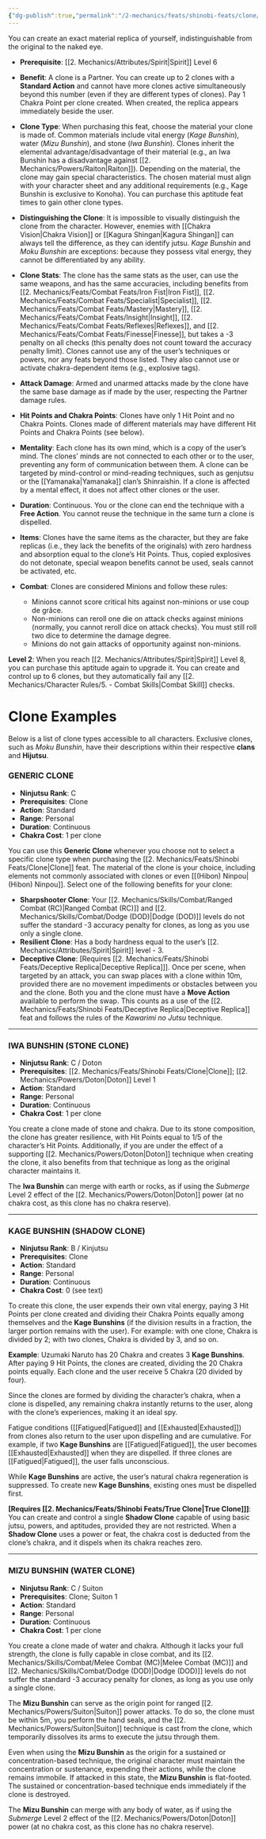 ```yaml
---
{"dg-publish":true,"permalink":"/2-mechanics/feats/shinobi-feats/clone/","noteIcon":""}
---
```


You can create an exact material replica of yourself, indistinguishable from the original to the naked eye.

- **Prerequisite**: [[2. Mechanics/Attributes/Spirit\|Spirit]] Level 6  
- **Benefit**: A clone is a Partner. You can create up to 2 clones with a **Standard Action** and cannot have more clones active simultaneously beyond this number (even if they are different types of clones). Pay 1 Chakra Point per clone created. When created, the replica appears immediately beside the user.

- **Clone Type**: When purchasing this feat, choose the material your clone is made of. Common materials include vital energy (*Kage Bunshin*), water (*Mizu Bunshin*), and stone (*Iwa Bunshin*). Clones inherit the elemental advantage/disadvantage of their material (e.g., an Iwa Bunshin has a disadvantage against [[2. Mechanics/Powers/Raiton\|Raiton]]). Depending on the material, the clone may gain special characteristics. The chosen material must align with your character sheet and any additional requirements (e.g., Kage Bunshin is exclusive to Konoha). You can purchase this aptitude feat times to gain other clone types.

- **Distinguishing the Clone**: It is impossible to visually distinguish the clone from the character. However, enemies with [[Chakra Vision\|Chakra Vision]] or [[Kagura Shingan\|Kagura Shingan]] can always tell the difference, as they can identify jutsu. *Kage Bunshin* and *Moku Bunshin* are exceptions: because they possess vital energy, they cannot be differentiated by any ability.

- **Clone Stats**: The clone has the same stats as the user, can use the same weapons, and has the same accuracies, including benefits from [[2. Mechanics/Feats/Combat Feats/Iron Fist\|Iron Fist]], [[2. Mechanics/Feats/Combat Feats/Specialist\|Specialist]], [[2. Mechanics/Feats/Combat Feats/Mastery\|Mastery]], [[2. Mechanics/Feats/Combat Feats/Insight\|Insight]], [[2. Mechanics/Feats/Combat Feats/Reflexes\|Reflexes]], and [[2. Mechanics/Feats/Combat Feats/Finesse\|Finesse]], but takes a -3 penalty on all checks (this penalty does not count toward the accuracy penalty limit). Clones cannot use any of the user’s techniques or powers, nor any feats beyond those listed. They also cannot use or activate chakra-dependent items (e.g., explosive tags).

- **Attack Damage**: Armed and unarmed attacks made by the clone have the same base damage as if made by the user, respecting the Partner damage rules.

- **Hit Points and Chakra Points**: Clones have only 1 Hit Point and no Chakra Points. Clones made of different materials may have different Hit Points and Chakra Points (see below).

- **Mentality**: Each clone has its own mind, which is a copy of the user’s mind. The clones’ minds are not connected to each other or to the user, preventing any form of communication between them. A clone can be targeted by mind-control or mind-reading techniques, such as genjutsu or the [[Yamanaka\|Yamanaka]] clan’s Shinraishin. If a clone is affected by a mental effect, it does not affect other clones or the user.

- **Duration**: Continuous. You or the clone can end the technique with a **Free Action**. You cannot reuse the technique in the same turn a clone is dispelled.

- **Items**: Clones have the same items as the character, but they are fake replicas (i.e., they lack the benefits of the originals) with zero hardness and absorption equal to the clone’s Hit Points. Thus, copied explosives do not detonate, special weapon benefits cannot be used, seals cannot be activated, etc.

- **Combat**: Clones are considered Minions and follow these rules:

	- Minions cannot score critical hits against non-minions or use coup de grâce.
	- Non-minions can reroll one die on attack checks against minions (normally, you cannot reroll dice on attack checks). You must still roll two dice to determine the damage degree.
	- Minions do not gain attacks of opportunity against non-minions.

**Level 2**: When you reach [[2. Mechanics/Attributes/Spirit\|Spirit]] Level 8, you can purchase this aptitude again to upgrade it. You can create and control up to 6 clones, but they automatically fail any [[2. Mechanics/Character Rules/5. - Combat Skills\|Combat Skill]] checks.


# Clone Examples

Below is a list of clone types accessible to all characters. Exclusive clones, such as *Moku Bunshin*, have their descriptions within their respective **clans** and **Hijutsu**.

### GENERIC CLONE

- **Ninjutsu Rank**: C
- **Prerequisites**: Clone
- **Action**: Standard
- **Range**: Personal
- **Duration**: Continuous
- **Chakra Cost**: 1 per clone

You can use this **Generic Clone** whenever you choose not to select a specific clone type when purchasing the [[2. Mechanics/Feats/Shinobi Feats/Clone\|Clone]] feat. The material of the clone is your choice, including elements not commonly associated with clones or even [[(Hibon) Ninpou\|(Hibon) Ninpou]]. Select one of the following benefits for your clone:

- **Sharpshooter Clone**: Your [[2. Mechanics/Skills/Combat/Ranged Combat (RC)\|Ranged Combat (RC)]] and [[2. Mechanics/Skills/Combat/Dodge (DOD)\|Dodge (DOD)]] levels do not suffer the standard -3 accuracy penalty for clones, as long as you use only a single clone.
- **Resilient Clone**: Has a body hardness equal to the user’s [[2. Mechanics/Attributes/Spirit\|Spirit]] level - 3.
- **Deceptive Clone**: [Requires [[2. Mechanics/Feats/Shinobi Feats/Deceptive Replica\|Deceptive Replica]]]. Once per scene, when targeted by an attack, you can swap places with a clone within 10m, provided there are no movement impediments or obstacles between you and the clone. Both you and the clone must have a **Move Action** available to perform the swap. This counts as a use of the [[2. Mechanics/Feats/Shinobi Feats/Deceptive Replica\|Deceptive Replica]] feat and follows the rules of the *Kawarimi no Jutsu* technique.

---

### IWA BUNSHIN (STONE CLONE)

- **Ninjutsu Rank**: C / Doton
- **Prerequisites**: [[2. Mechanics/Feats/Shinobi Feats/Clone\|Clone]]; [[2. Mechanics/Powers/Doton\|Doton]] Level 1
- **Action**: Standard
- **Range**: Personal
- **Duration**: Continuous
- **Chakra Cost**: 1 per clone

You create a clone made of stone and chakra. Due to its stone composition, the clone has greater resilience, with Hit Points equal to 1/5 of the character’s Hit Points. Additionally, if you are under the effect of a supporting [[2. Mechanics/Powers/Doton\|Doton]] technique when creating the clone, it also benefits from that technique as long as the original character maintains it.

The **Iwa Bunshin** can merge with earth or rocks, as if using the *Submerge* Level 2 effect of the [[2. Mechanics/Powers/Doton\|Doton]] power (at no chakra cost, as this clone has no chakra reserve).

---

### KAGE BUNSHIN (SHADOW CLONE)

- **Ninjutsu Rank**: B / Kinjutsu
- **Prerequisites**: Clone
- **Action**: Standard
- **Range**: Personal
- **Duration**: Continuous
- **Chakra Cost**: 0 (see text)

To create this clone, the user expends their own vital energy, paying 3 Hit Points per clone created and dividing their Chakra Points equally among themselves and the **Kage Bunshins** (if the division results in a fraction, the larger portion remains with the user). For example: with one clone, Chakra is divided by 2; with two clones, Chakra is divided by 3, and so on.

**Example**: Uzumaki Naruto has 20 Chakra and creates 3 **Kage Bunshins**. After paying 9 Hit Points, the clones are created, dividing the 20 Chakra points equally. Each clone and the user receive 5 Chakra (20 divided by four).

Since the clones are formed by dividing the character’s chakra, when a clone is dispelled, any remaining chakra instantly returns to the user, along with the clone’s experiences, making it an ideal spy.

Fatigue conditions ([[Fatigued\|Fatigued]] and [[Exhausted\|Exhausted]]) from clones also return to the user upon dispelling and are cumulative. For example, if two **Kage Bunshins** are [[Fatigued\|Fatigued]], the user becomes [[Exhausted\|Exhausted]] when they are dispelled. If three clones are [[Fatigued\|Fatigued]], the user falls unconscious.

While **Kage Bunshins** are active, the user’s natural chakra regeneration is suppressed. To create new **Kage Bunshins**, existing ones must be dispelled first.

**[Requires [[2. Mechanics/Feats/Shinobi Feats/True Clone\|True Clone]]]**: You can create and control a single **Shadow Clone** capable of using basic jutsu, powers, and aptitudes, provided they are not restricted. When a **Shadow Clone** uses a power or feat, the chakra cost is deducted from the clone’s chakra, and it dispels when its chakra reaches zero.

---

### MIZU BUNSHIN (WATER CLONE)

- **Ninjutsu Rank**: C / Suiton
- **Prerequisites**: Clone; Suiton 1
- **Action**: Standard
- **Range**: Personal
- **Duration**: Continuous
- **Chakra Cost**: 1 per clone

You create a clone made of water and chakra. Although it lacks your full strength, the clone is fully capable in close combat, and its [[2. Mechanics/Skills/Combat/Melee Combat (MC)\|Melee Combat (MC)]] and [[2. Mechanics/Skills/Combat/Dodge (DOD)\|Dodge (DOD)]] levels do not suffer the standard -3 accuracy penalty for clones, as long as you use only a single clone.

The **Mizu Bunshin** can serve as the origin point for ranged [[2. Mechanics/Powers/Suiton\|Suiton]] power attacks. To do so, the clone must be within 5m, you perform the hand seals, and the [[2. Mechanics/Powers/Suiton\|Suiton]] technique is cast from the clone, which temporarily dissolves its arms to execute the jutsu through them.

Even when using the **Mizu Bunshin** as the origin for a sustained or concentration-based technique, the original character must maintain the concentration or sustenance, expending their actions, while the clone remains immobile. If attacked in this state, the **Mizu Bunshin** is flat-footed. The sustained or concentration-based technique ends immediately if the clone is destroyed.

The **Mizu Bunshin** can merge with any body of water, as if using the *Submerge* Level 2 effect of the [[2. Mechanics/Powers/Doton\|Doton]] power (at no chakra cost, as this clone has no chakra reserve).
